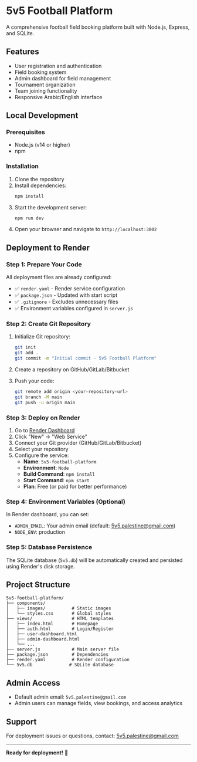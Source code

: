 # 5v5 Football Platform

A comprehensive football field booking platform built with Node.js, Express, and SQLite.

## Features

- User registration and authentication
- Field booking system
- Admin dashboard for field management
- Tournament organization
- Team joining functionality
- Responsive Arabic/English interface

## Local Development

### Prerequisites
- Node.js (v14 or higher)
- npm

### Installation

1. Clone the repository
2. Install dependencies:
   ```bash
   npm install
   ```
3. Start the development server:
   ```bash
   npm run dev
   ```
4. Open your browser and navigate to `http://localhost:3002`

## Deployment to Render

### Step 1: Prepare Your Code

All deployment files are already configured:
- ✅ `render.yaml` - Render service configuration
- ✅ `package.json` - Updated with start script
- ✅ `.gitignore` - Excludes unnecessary files
- ✅ Environment variables configured in `server.js`

### Step 2: Create Git Repository

1. Initialize Git repository:
   ```bash
   git init
   git add .
   git commit -m "Initial commit - 5v5 Football Platform"
   ```

2. Create a repository on GitHub/GitLab/Bitbucket

3. Push your code:
   ```bash
   git remote add origin <your-repository-url>
   git branch -M main
   git push -u origin main
   ```

### Step 3: Deploy on Render

1. Go to [Render Dashboard](https://dashboard.render.com)
2. Click "New" → "Web Service"
3. Connect your Git provider (GitHub/GitLab/Bitbucket)
4. Select your repository
5. Configure the service:
   - **Name**: `5v5-football-platform`
   - **Environment**: `Node`
   - **Build Command**: `npm install`
   - **Start Command**: `npm start`
   - **Plan**: Free (or paid for better performance)

### Step 4: Environment Variables (Optional)

In Render dashboard, you can set:
- `ADMIN_EMAIL`: Your admin email (default: 5v5.palestine@gmail.com)
- `NODE_ENV`: production

### Step 5: Database Persistence

The SQLite database (`5v5.db`) will be automatically created and persisted using Render's disk storage.

## Project Structure

```
5v5-football-platform/
├── components/
│   ├── images/          # Static images
│   └── styles.css       # Global styles
├── views/               # HTML templates
│   ├── index.html       # Homepage
│   ├── auth.html        # Login/Register
│   ├── user-dashboard.html
│   ├── admin-dashboard.html
│   └── ...
├── server.js            # Main server file
├── package.json         # Dependencies
├── render.yaml          # Render configuration
└── 5v5.db              # SQLite database
```

## Admin Access

- Default admin email: `5v5.palestine@gmail.com`
- Admin users can manage fields, view bookings, and access analytics

## Support

For deployment issues or questions, contact: 5v5.palestine@gmail.com

---

**Ready for deployment!** 🚀